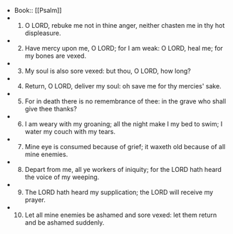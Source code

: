 - Book:: [[Psalm]]
- 1. O LORD, rebuke me not in thine anger, neither chasten me in thy hot displeasure.
- 2. Have mercy upon me, O LORD; for I am weak: O LORD, heal me; for my bones are vexed.
- 3. My soul is also sore vexed: but thou, O LORD, how long?
- 4. Return, O LORD, deliver my soul: oh save me for thy mercies' sake.
- 5. For in death there is no remembrance of thee: in the grave who shall give thee thanks?
- 6. I am weary with my groaning; all the night make I my bed to swim; I water my couch with my tears.
- 7. Mine eye is consumed because of grief; it waxeth old because of all mine enemies.
- 8. Depart from me, all ye workers of iniquity; for the LORD hath heard the voice of my weeping.
- 9. The LORD hath heard my supplication; the LORD will receive my prayer.
- 10. Let all mine enemies be ashamed and sore vexed: let them return and be ashamed suddenly.
